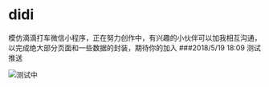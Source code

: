 # didi
模仿滴滴打车微信小程序，正在努力创作中，有兴趣的小伙伴可以加我相互沟通，以完成绝大部分页面和一些数据的封装，期待你的加入
###2018/5/19 18:09 测试推送

![测试中](https://github.com/WsmDyj/didi/blob/master/images/GIF3.gif)
